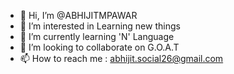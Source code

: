 - 👋 Hi, I’m @ABHIJITMPAWAR
- 👀 I’m interested in Learning new things
- 🌱 I’m currently learning 'N' Language
- 💞️ I’m looking to collaborate on G.O.A.T  
- 📫 How to reach me : abhijit.social26@gmail.com


<!---
ABHIJITMPAWAR/ABHIJITMPAWAR is a ✨ special ✨ repository because its `README.md` (this file) appears on your GitHub profile.
You can click the Preview link to take a look at your changes.
--->
